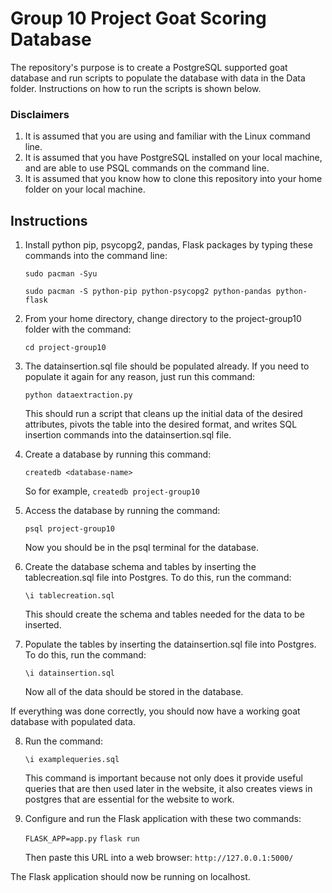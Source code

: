# Group 10 Project Goat Scoring Database
The repository's purpose is to create a PostgreSQL supported goat database and run scripts to populate the database with data in the Data folder. Instructions on how to run the scripts is shown below.

### Disclaimers

1. It is assumed that you are using and familiar with the Linux command line.
2. It is assumed that you have PostgreSQL installed on your local machine, and are able to use PSQL commands on the command line.
3. It is assumed that you know how to clone this repository into your home folder on your local machine.

## Instructions

1. Install python pip, psycopg2, pandas, Flask packages by typing these commands into the command line:

   `sudo pacman -Syu`
   
   `sudo pacman -S python-pip python-psycopg2 python-pandas python-flask`

2. From your home directory, change directory to the project-group10 folder with the command:
   
   `cd project-group10`

3. The datainsertion.sql file should be populated already. If you need to populate it again for any reason, just run this command:

   `python dataextraction.py`

   This should run a script that cleans up the initial data of the desired attributes, pivots the table into the desired format, and writes SQL insertion commands into the datainsertion.sql file.

4. Create a database by running this command:

   `createdb <database-name>`

   So for example, `createdb project-group10`

5. Access the database by running the command:

   `psql project-group10`

   Now you should be in the psql terminal for the database.

6. Create the database schema and tables by inserting the tablecreation.sql file into Postgres. To do this, run the command:

   `\i tablecreation.sql`

   This should create the schema and tables needed for the data to be inserted.

7. Populate the tables by inserting the datainsertion.sql file into Postgres. To do this, run the command:

   `\i datainsertion.sql`

   Now all of the data should be stored in the database.

If everything was done correctly, you should now have a working goat database with populated data.

8. Run the command:
   
   `\i examplequeries.sql`
   
   This command is important because not only does it provide useful queries that are then used later in the website, it also creates views in postgres that are essential for the website to work.

9. Configure and run the Flask application with these two commands:

   `FLASK_APP=app.py`
   `flask run`

   Then paste this URL into a web browser: `http://127.0.0.1:5000/`

The Flask application should now be running on localhost.
